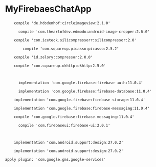 # MyFirebaesChatApp

<h3></h3>
<p><code>    compile 'de.hdodenhof:circleimageview:2.1.0'</br>
      compile 'com.theartofdev.edmodo:android-image-cropper:2.6.0'</br>
    compile 'com.iceteck.silicompressorr:silicompressor:2.0'</br>
        compile 'com.squareup.picasso:picasso:2.5.2'</br>
    compile 'id.zelory:compressor:2.0.0'</br>
    compile 'com.squareup.okhttp:okhttp:2.5.0'</br>
</code></p>

<p><code>
      implementation 'com.google.firebase:firebase-auth:11.0.4'</br>
      implementation 'com.google.firebase:firebase-database:11.0.4'</br>
    implementation 'com.google.firebase:firebase-storage:11.0.4'</br>
    implementation 'com.google.firebase:firebase-messaging:11.0.4'</br>
    compile 'com.google.firebase:firebase-messaging:11.0.4'</br>
      compile 'com.firebaseui:firebase-ui:2.0.1'</br>

</code></p>

<p><code>    implementation 'com.android.support:design:27.0.2'</br>
    implementation 'com.android.support:design:27.0.2'</br>
apply plugin: 'com.google.gms.google-services'</br>

</code></p>
